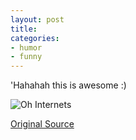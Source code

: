 ```yaml
---
layout: post
title: 
categories:
- humor
- funny
---
```

'Hahahah this is awesome :)

![Oh Internets](/images/blog/internet_cafe.jpg)

[Original Source](http://www.reddit.com/r/funny/comments/bgkcg/ive_seen_some_of_these_wallpapers_recently_do/c0moqj0)